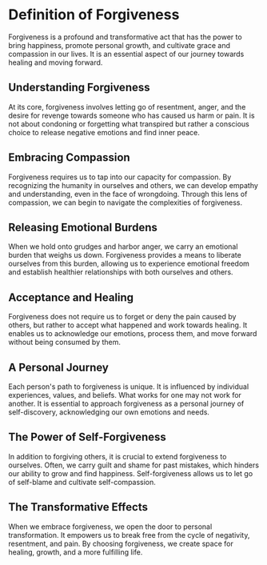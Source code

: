 Definition of Forgiveness
====================================

Forgiveness is a profound and transformative act that has the power to bring happiness, promote personal growth, and cultivate grace and compassion in our lives. It is an essential aspect of our journey towards healing and moving forward.

Understanding Forgiveness
-------------------------

At its core, forgiveness involves letting go of resentment, anger, and the desire for revenge towards someone who has caused us harm or pain. It is not about condoning or forgetting what transpired but rather a conscious choice to release negative emotions and find inner peace.

Embracing Compassion
--------------------

Forgiveness requires us to tap into our capacity for compassion. By recognizing the humanity in ourselves and others, we can develop empathy and understanding, even in the face of wrongdoing. Through this lens of compassion, we can begin to navigate the complexities of forgiveness.

Releasing Emotional Burdens
---------------------------

When we hold onto grudges and harbor anger, we carry an emotional burden that weighs us down. Forgiveness provides a means to liberate ourselves from this burden, allowing us to experience emotional freedom and establish healthier relationships with both ourselves and others.

Acceptance and Healing
----------------------

Forgiveness does not require us to forget or deny the pain caused by others, but rather to accept what happened and work towards healing. It enables us to acknowledge our emotions, process them, and move forward without being consumed by them.

A Personal Journey
------------------

Each person's path to forgiveness is unique. It is influenced by individual experiences, values, and beliefs. What works for one may not work for another. It is essential to approach forgiveness as a personal journey of self-discovery, acknowledging our own emotions and needs.

The Power of Self-Forgiveness
-----------------------------

In addition to forgiving others, it is crucial to extend forgiveness to ourselves. Often, we carry guilt and shame for past mistakes, which hinders our ability to grow and find happiness. Self-forgiveness allows us to let go of self-blame and cultivate self-compassion.

The Transformative Effects
--------------------------

When we embrace forgiveness, we open the door to personal transformation. It empowers us to break free from the cycle of negativity, resentment, and pain. By choosing forgiveness, we create space for healing, growth, and a more fulfilling life.

